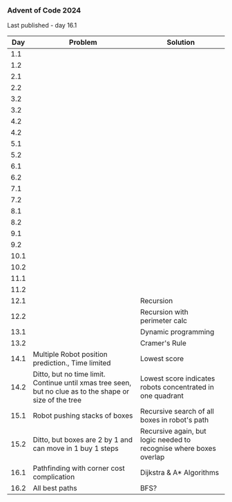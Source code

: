 ### Advent of Code 2024

Last published - day 16.1

| Day  | Problem                                                                                                  | Solution                                                           |
|------|----------------------------------------------------------------------------------------------------------|--------------------------------------------------------------------|
| 1.1  |                                                                                                          |                                                                    |
| 1.2  |                                                                                                          |                                                                    |
| 2.1  |                                                                                                          |                                                                    |
| 2.2  |                                                                                                          |                                                                    |
| 3.2  |                                                                                                          |                                                                    |
| 3.2  |                                                                                                          |                                                                    |
| 4.2  |                                                                                                          |                                                                    |
| 4.2  |                                                                                                          |                                                                    |
| 5.1  |                                                                                                          |                                                                    |
| 5.2  |                                                                                                          |                                                                    |
| 6.1  |                                                                                                          |                                                                    |
| 6.2  |                                                                                                          |                                                                    |
| 7.1  |                                                                                                          |                                                                    |
| 7.2  |                                                                                                          |                                                                    |
| 8.1  |                                                                                                          |                                                                    |
| 8.2  |                                                                                                          |                                                                    |
| 9.1  |                                                                                                          |                                                                    |
| 9.2  |                                                                                                          |                                                                    |
| 10.1 |                                                                                                          |                                                                    |
| 10.2 |                                                                                                          |                                                                    |
| 11.1 |                                                                                                          |                                                                    |
| 11.2 |                                                                                                          |                                                                    |
| 12.1 |                                                                                                          | Recursion                                                          |
| 12.2 |                                                                                                          | Recursion with perimeter calc                                      |
| 13.1 |                                                                                                          | Dynamic programming                                                |
| 13.2 |                                                                                                          | Cramer's Rule                                                      |
| 14.1 | Multiple Robot position prediction., Time limited                                                        | Lowest score                                                       |
| 14.2 | Ditto, but no time limit. Continue until xmas tree seen, but no clue as to the shape or size of the tree | Lowest score indicates robots concentrated in one quadrant         |                                                                  |
| 15.1 | Robot pushing stacks of boxes                                                                            | Recursive search of all boxes in robot's path                      | 
| 15.2 | Ditto, but boxes are 2 by 1 and can move in 1 buy 1 steps                                                | Recursive again, but logic needed to recognise where boxes overlap |
| 16.1 | Pathfinding with corner cost complication                                                                | Dijkstra & A* Algorithms                                           |
| 16.2 | All best paths                                                                                           | BFS?                                                               |